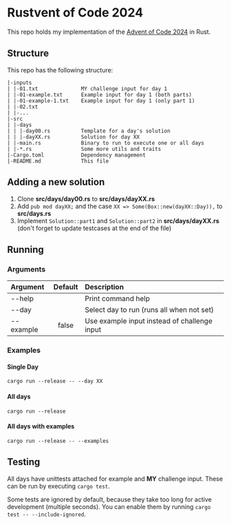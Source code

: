 # Rustvent of Code 2024

This repo holds my implementation of the [Advent of Code 2024](https://adventofcode.com/2024) in Rust.

## Structure

This repo has the following structure:

```
|-inputs
| |-01.txt              MY challenge input for day 1
| |-01-example.txt      Example input for day 1 (both parts)
| |-01-example-1.txt    Example input for day 1 (only part 1)
| |-02.txt
| |-...
|-src
| |-days
| | |-day00.rs          Template for a day's solution
| | |-dayXX.rs          Solution for day XX
| |-main.rs             Binary to run to execute one or all days
| |-*.rs                Some more utils and traits
|-Cargo.toml            Dependency management
|-README.md             This file
```

## Adding a new solution

1. Clone **src/days/day00.rs** to **src/days/dayXX.rs**
2. Add `pub mod dayXX;` and the case `XX => Some(Box::new(dayXX::Day)),` to **src/days.rs**
3. Implement `Solution::part1` and `Solution::part2` in **src/days/dayXX.rs** (don't forget to update testcases at the end of the file)

## Running

### Arguments

| Argument  | Default | Description                                  |
| :-------- | :-----: | :------------------------------------------- |
| --help    |         | Print command help                           |
| --day     |         | Select day to run (runs all when not set)    |
| --example |  false  | Use example input instead of challenge input |

### Examples

#### Single Day

`cargo run --release -- --day XX`

#### All days

`cargo run --release`

#### All days with examples

`cargo run --release -- --examples`

## Testing

All days have unittests attached for example and **MY** challenge input. These can be run by executing `cargo test`.

Some tests are ignored by default, because they take too long for active development (multiple seconds). You can enable them by running `cargo test -- --include-ignored`.
